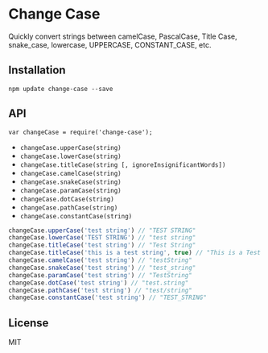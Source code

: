# Change Case

Quickly convert strings between camelCase, PascalCase, Title Case, snake_case, lowercase, UPPERCASE, CONSTANT_CASE, etc.

## Installation

```
npm update change-case --save
```

## API

```
var changeCase = require('change-case');
```

* `changeCase.upperCase(string)`
* `changeCase.lowerCase(string)`
* `changeCase.titleCase(string [, ignoreInsignificantWords])`
* `changeCase.camelCase(string)`
* `changeCase.snakeCase(string)`
* `changeCase.paramCase(string)`
* `changeCase.dotCase(string)`
* `changeCase.pathCase(string)`
* `changeCase.constantCase(string)`

```javascript
changeCase.upperCase('test string') // "TEST STRING"
changeCase.lowerCase('TEST STRING') // "test string"
changeCase.titleCase('test string') // "Test String"
changeCase.titleCase('this is a test string', true) // "This is a Test String"
changeCase.camelCase('test string') // "testString"
changeCase.snakeCase('test string') // "test_string"
changeCase.paramCase('test string') // "TestString"
changeCase.dotCase('test string') // "test.string"
changeCase.pathCase('test string') // "test/string"
changeCase.constantCase('test string') // "TEST_STRING"
```

## License

MIT
